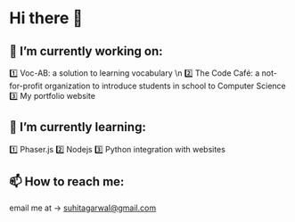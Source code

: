 # Hi there 👋
## 🔭 I’m currently working on:
1️⃣ Voc-AB: a solution to learning vocabulary \n
2️⃣ The Code Café: a not-for-profit organization to introduce students in school to Computer Science
3️⃣ My portfolio website

## 🌱 I’m currently learning:
1️⃣ Phaser.js
2️⃣ Nodejs
3️⃣ Python integration with websites

## 📫 How to reach me:
email me at -> suhitagarwal@gmail.com
<!--
**SuhitAgarwal/SuhitAgarwal** is a ✨ _special_ ✨ repository because its `README.md` (this file) appears on your GitHub profile.

Here are some ideas to get you started:

- 👯 I’m looking to collaborate on ...
- 🤔 I’m looking for help with ...
- 💬 Ask me about ...
- 😄 Pronouns: ...
- ⚡ Fun fact: ...
-->
